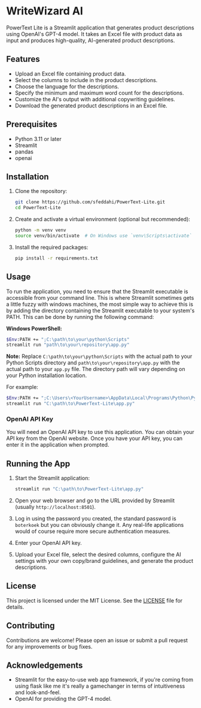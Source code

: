 # WriteWizard AI

PowerText Lite is a Streamlit application that generates product descriptions using OpenAI's GPT-4 model. It takes an Excel file with product data as input and produces high-quality, AI-generated product descriptions.

## Features

- Upload an Excel file containing product data.
- Select the columns to include in the product descriptions.
- Choose the language for the descriptions.
- Specify the minimum and maximum word count for the descriptions.
- Customize the AI's output with additional copywriting guidelines.
- Download the generated product descriptions in an Excel file.

## Prerequisites

- Python 3.11 or later
- Streamlit
- pandas
- openai

## Installation

1. Clone the repository:

    ```sh
    git clone https://github.com/sfeddahi/PowerText-Lite.git
    cd PowerText-Lite
    ```

2. Create and activate a virtual environment (optional but recommended):

    ```sh
    python -m venv venv
    source venv/bin/activate  # On Windows use `venv\Scripts\activate`
    ```

3. Install the required packages:

    ```sh
    pip install -r requirements.txt
    ```

## Usage

To run the application, you need to ensure that the Streamlit executable is accessible from your command line. This is where Streamlit sometimes gets a little fuzzy with windows machines, the most simple way to achieve this is by adding the directory containing the Streamlit executable to your system's PATH. This can be done by running the following command:

**Windows PowerShell:**

```sh
$Env:PATH += ";C:\path\to\your\python\Scripts"
streamlit run "path\to\your\repository\app.py"
```

**Note:** Replace `C:\path\to\your\python\Scripts` with the actual path to your Python Scripts directory and `path\to\your\repository\app.py` with the actual path to your `app.py` file. The directory path will vary depending on your Python installation location.

For example:

```sh
$Env:PATH += ";C:\Users\<YourUsername>\AppData\Local\Programs\Python\Python311\Scripts"
streamlit run "C:\path\to\PowerText-Lite\app.py"
```

### OpenAI API Key

You will need an OpenAI API key to use this application. You can obtain your API key from the OpenAI website. Once you have your API key, you can enter it in the application when prompted.

## Running the App

1. Start the Streamlit application:

    ```sh
    streamlit run "C:\path\to\PowerText-Lite\app.py"
    ```

2. Open your web browser and go to the URL provided by Streamlit (usually `http://localhost:8501`).

3. Log in using the password you created, the standard password is `boterkoek` but you can obviously change it. Any real-life applications would of course require more secure authentication measures.

4. Enter your OpenAI API key.

5. Upload your Excel file, select the desired columns, configure the AI settings with your own copy/brand guidelines, and generate the product descriptions.

## License

This project is licensed under the MIT License. See the [LICENSE](LICENSE) file for details.

## Contributing

Contributions are welcome! Please open an issue or submit a pull request for any improvements or bug fixes.

## Acknowledgements

- Streamlit for the easy-to-use web app framework, if you're coming from using flask like me it's really a gamechanger in terms of intuitiveness and look-and-feel.
- OpenAI for providing the GPT-4 model.

